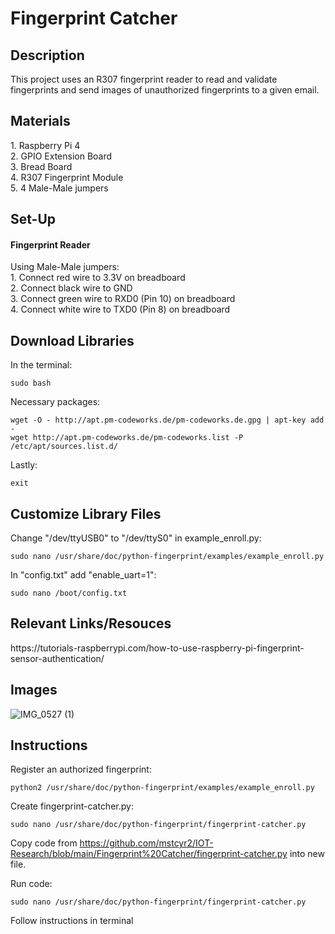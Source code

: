 # Fingerprint Catcher
<h2>Description</h2>
This project uses an R307 fingerprint reader to read and validate fingerprints and send images of unauthorized fingerprints to a given email.

<h2> Materials </h2>
1. Raspberry Pi 4 <br>
2. GPIO Extension Board <br>
3. Bread Board <br>
4. R307 Fingerprint Module <br>
5. 4 Male-Male jumpers <br>

<h2>Set-Up</h2>
<h4>Fingerprint Reader</h4>
Using Male-Male jumpers: <br>
1. Connect red wire to 3.3V on breadboard <br>
2. Connect black wire to GND <br>
3. Connect green wire to RXD0 (Pin 10) on breadboard <br>
4. Connect white wire to TXD0 (Pin 8) on breadboard <br>

<h2>Download Libraries</h2>

In the terminal:
```
sudo bash
```
Necessary packages:
```
wget -O - http://apt.pm-codeworks.de/pm-codeworks.de.gpg | apt-key add -
wget http://apt.pm-codeworks.de/pm-codeworks.list -P /etc/apt/sources.list.d/
```
Lastly:
```
exit
```

<h2>Customize Library Files</h2>
Change "/dev/ttyUSB0" to "/dev/ttyS0" in example_enroll.py:

```
sudo nano /usr/share/doc/python-fingerprint/examples/example_enroll.py
```

In "config.txt" add "enable_uart=1":
```
sudo nano /boot/config.txt
```

<h2>Relevant Links/Resouces</h2>
https://tutorials-raspberrypi.com/how-to-use-raspberry-pi-fingerprint-sensor-authentication/<br>

<h2>Images</h2>

![IMG_0527 (1)](https://user-images.githubusercontent.com/98985878/167806578-ccc5d7b6-5d91-4cae-bbea-e726a0317f60.jpg)


<h2>Instructions</h2>
Register an authorized fingerprint:

  ```
  python2 /usr/share/doc/python-fingerprint/examples/example_enroll.py
  ```

Create fingerprint-catcher.py:
  ```
  sudo nano /usr/share/doc/python-fingerprint/fingerprint-catcher.py
  ```

Copy code from https://github.com/mstcyr2/IOT-Research/blob/main/Fingerprint%20Catcher/fingerprint-catcher.py into new file. <br>

Run code:
  ```
  sudo nano /usr/share/doc/python-fingerprint/fingerprint-catcher.py
  ```
Follow instructions in terminal
